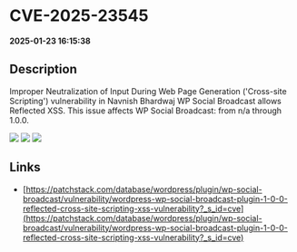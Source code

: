 # CVE-2025-23545

**2025-01-23 16:15:38**

## Description
Improper Neutralization of Input During Web Page Generation ('Cross-site Scripting') vulnerability in Navnish Bhardwaj WP Social Broadcast allows Reflected XSS. This issue affects WP Social Broadcast: from n/a through 1.0.0.

![](https://img.shields.io/static/v1?label=Score&message=7.1&color=red)
![](https://img.shields.io/static/v1?label=Severity&message=HIGH&color=red)
![](https://img.shields.io/static/v1?label=CWE&message=XSS&color=green)

## Links
- [https://patchstack.com/database/wordpress/plugin/wp-social-broadcast/vulnerability/wordpress-wp-social-broadcast-plugin-1-0-0-reflected-cross-site-scripting-xss-vulnerability?_s_id=cve](https://patchstack.com/database/wordpress/plugin/wp-social-broadcast/vulnerability/wordpress-wp-social-broadcast-plugin-1-0-0-reflected-cross-site-scripting-xss-vulnerability?_s_id=cve)
